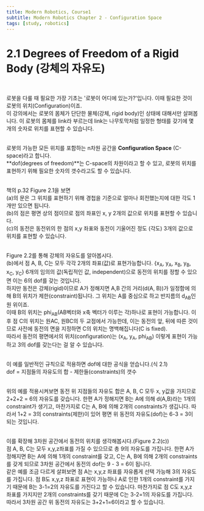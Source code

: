 ```yaml
---
title: Modern Robotics, Course1
subtitle: Modern Robotics Chapter 2 - Configuration Space
tags: [study, robotics]
---
```


# 2.1 Degrees of Freedom of a Rigid Body (강체의 자유도)  
<br>

로봇을 다룰 때 필요한 가장 기초는 '로봇이 어디에 있는가?'입니다. 이때 필요한 것이 로봇의 위치(Configuration)이죠.  
이 강의에서는 로봇의 몸체가 단단한 물체(강체, rigid body)인 상태에 대해서만 살펴봅니다. 이 로봇의 몸체를 link라 부르는데 link는 나무토막처럼 일정한 형태를 갖기에 몇개의 숫자로 위치를 표현할 수 있습니다.  
<br>

로봇의 가능한 모든 위치를 포함하는 n차원 공간을 **Configuration Space** (C-space)라고 합니다.  
**dof(degrees of freedom)**는 C-space의 차원이라고 할 수 있고, 로봇의 위치를 표현하기 위해 필요한 숫자의 갯수라고도 할 수 있습니다.  
<br>

책의 p.32 Figure 2.1을 보면  
(a)의 문은 그 위치를 표현하기 위해 경첩을 기준으로 얼마나 회전했는지에 대한 각도 1개만 있으면 됩니다.  
(b)의 점은 평면 상의 점이므로 점의 좌표인 x, y 2개의 값으로 위치를 표현할 수 있습니다.  
(c)의 동전은 동전위의 한 점의 x,y 좌표와 동전이 기울어진 정도 (각도) 3개의 값으로 위치를 표현할 수 있습니다.  
<br>

Figure 2.2를 통해 강체의 자유도를 알아봅시다.  
(b)에서 점 A, B, C는 모두 각각 2개의 좌표(값)로 표현가능합니다. {x<sub>A</sub>, y<sub>A</sub>, x<sub>B</sub>, y<sub>B</sub>, x<sub>C</sub>, y<sub>C</sub>} 6개의 임의의 값(독립적인 값, independent)으로 동전의 위치를 정할 수 있으면 이는 6의 dof를 갖는 것입니다.  
하지만 동전은 강체(rigid)이므로 A가 정해지면 A,B 간의 거리(d(A, B))가 일정함에 의해 B의 위치가 제한(constraint)됩니다. 그 위치는 A를 중심으로 하고 반지름의 d<sub>AB</sub>인 원 위이죠.  
이때 B의 위치는 phi<sub>AB</sub>(AB벡터와 x축 벡터가 이루는 각)하나로 표현이 가능합니다. 이후 점 C의 위치는 원AC, 원BC의 두 교점에서 가능한데, 이는 동전의 앞, 뒤에 따른 것이므로 사전에 동전의 면을 지정하면 C의 위치는 명백해집니다(C is fixed).  
따라서 동전의 평면에서의 위치(configuration)는 (x<sub>A</sub>, y<sub>A</sub>, phi<sub>AB</sub>) 이렇게 표현이 가능하고 3의 dof를 갖는다는 걸 알 수 있습니다.  
<br>

이 예를 일반적인 규칙으로 적용하면 dof에 대한 공식을 얻습니다.(식 2.1)    
dof = 지점들의 자유도의 합 - 제한들(constraints)의 갯수  
<br>

위의 예를 적용시켜보면 동전 위 지점들의 자유도 합은 A, B, C 모두 x, y값을 가지므로 2+2+2 = 6의 자유도를 갖습니다. 한편 A가 정해지면 B는 A에 의해 d(A,B)라는 1개의 constraint가 생기고, 마찬가지로 C는 A, B에 의해 2개의 constraints가 생깁니다. 따라서 1+2 = 3의 constraints(제한)이 있어 평면 위 동전의 자유도(dof)는 6-3 = 3이 되는 것입니다.  
<br>

이를 확장해 3차원 공간에서 동전의 위치를 생각해봅시다.(Figure 2.2(c))  
점 A, B, C는 모두 x,y,z좌표를 가질 수 있으므로 총 9의 자유도를 가집니다. 한편 A가 정해지면 B는 A에 의해 1개의 constraint를 갖고, C는 A, B에 의해 2개의 constraints를 갖게 되므로 3차원 공간에서 동전의 dof는 9 - 3 = 6이 됩니다.  
같은 예를 조금 다르게 살펴보면 점 A는 x,y,z 좌표를 자유롭게 선택 가능해 3의 자유도를 가집니다. 점 B도 x,y,z 좌표로 표현이 가능하나 A로 인한 1개의 constraint를 가지기 때문에 B는 3-1=2의 자유도를 가진다고 할 수 있습니다. 마찬가지로 점 C도 x,y,z 좌표를 가지지만 2개의 constraints를 갖기 때문에 C는 3-2=1의 자유도를 가집니다. 따라서 3차원 공간 위 동전의 자유도는 3+2+1=6이라고 할 수 있습니다.
